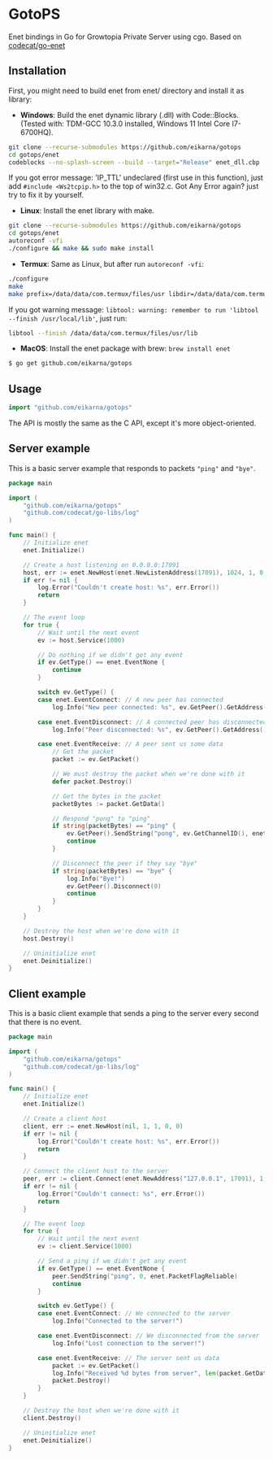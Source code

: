 # GotoPS
Enet bindings in Go for Growtopia Private Server using cgo. Based on [codecat/go-enet](https://github.com/codecat/go-enet)

## Installation
First, you might need to build enet from enet/ directory and install it as library:

* **Windows**: Build the enet dynamic library (.dll) with Code::Blocks. (Tested with: TDM-GCC 10.3.0 installed, Windows 11 Intel Core I7-6700HQ).
```sh
git clone --recurse-submodules https://github.com/eikarna/gotops
cd gotops/enet
codeblocks --no-splash-screen --build --target="Release" enet_dll.cbp
```
If you got error message: 'IP_TTL' undeclared (first use in this function), just add `#include <Ws2tcpip.h>` to the top of win32.c.
Got Any Error again? just try to fix it by yourself.
* **Linux**: Install the enet library with make.
```sh
git clone --recurse-submodules https://github.com/eikarna/gotops
cd gotops/enet
autoreconf -vfi
./configure && make && sudo make install
```
* **Termux**: Same as Linux, but after run `autoreconf -vfi`:
```sh
./configure
make
make prefix=/data/data/com.termux/files/usr libdir=/data/data/com.termux/files/usr/lib install
```
If you got warning message: `libtool: warning: remember to run 'libtool --finish /usr/local/lib'`, just run:
```sh
libtool --finish /data/data/com.termux/files/usr/lib
```
* **MacOS**: Install the enet package with brew: `brew install enet`

```sh
$ go get github.com/eikarna/gotops
```

## Usage
```go
import "github.com/eikarna/gotops"
```

The API is mostly the same as the C API, except it's more object-oriented.

## Server example
This is a basic server example that responds to packets `"ping"` and `"bye"`.

```go
package main

import (
	"github.com/eikarna/gotops"
	"github.com/codecat/go-libs/log"
)

func main() {
	// Initialize enet
	enet.Initialize()

	// Create a host listening on 0.0.0.0:17091
	host, err := enet.NewHost(enet.NewListenAddress(17091), 1024, 1, 0, 0)
	if err != nil {
		log.Error("Couldn't create host: %s", err.Error())
		return
	}

	// The event loop
	for true {
		// Wait until the next event
		ev := host.Service(1000)

		// Do nothing if we didn't get any event
		if ev.GetType() == enet.EventNone {
			continue
		}

		switch ev.GetType() {
		case enet.EventConnect: // A new peer has connected
			log.Info("New peer connected: %s", ev.GetPeer().GetAddress())

		case enet.EventDisconnect: // A connected peer has disconnected
			log.Info("Peer disconnected: %s", ev.GetPeer().GetAddress())

		case enet.EventReceive: // A peer sent us some data
			// Get the packet
			packet := ev.GetPacket()

			// We must destroy the packet when we're done with it
			defer packet.Destroy()

			// Get the bytes in the packet
			packetBytes := packet.GetData()

			// Respond "pong" to "ping"
			if string(packetBytes) == "ping" {
				ev.GetPeer().SendString("pong", ev.GetChannelID(), enet.PacketFlagReliable)
				continue
			}

			// Disconnect the peer if they say "bye"
			if string(packetBytes) == "bye" {
				log.Info("Bye!")
				ev.GetPeer().Disconnect(0)
				continue
			}
		}
	}

	// Destroy the host when we're done with it
	host.Destroy()

	// Uninitialize enet
	enet.Deinitialize()
}
```

## Client example
This is a basic client example that sends a ping to the server every second that there is no event.

```go
package main

import (
	"github.com/eikarna/gotops"
	"github.com/codecat/go-libs/log"
)

func main() {
	// Initialize enet
	enet.Initialize()

	// Create a client host
	client, err := enet.NewHost(nil, 1, 1, 0, 0)
	if err != nil {
		log.Error("Couldn't create host: %s", err.Error())
		return
	}

	// Connect the client host to the server
	peer, err := client.Connect(enet.NewAddress("127.0.0.1", 17091), 1, 0)
	if err != nil {
		log.Error("Couldn't connect: %s", err.Error())
		return
	}

	// The event loop
	for true {
		// Wait until the next event
		ev := client.Service(1000)

		// Send a ping if we didn't get any event
		if ev.GetType() == enet.EventNone {
			peer.SendString("ping", 0, enet.PacketFlagReliable)
			continue
		}

		switch ev.GetType() {
		case enet.EventConnect: // We connected to the server
			log.Info("Connected to the server!")

		case enet.EventDisconnect: // We disconnected from the server
			log.Info("Lost connection to the server!")

		case enet.EventReceive: // The server sent us data
			packet := ev.GetPacket()
			log.Info("Received %d bytes from server", len(packet.GetData()))
			packet.Destroy()
		}
	}

	// Destroy the host when we're done with it
	client.Destroy()

	// Uninitialize enet
	enet.Deinitialize()
}
```
